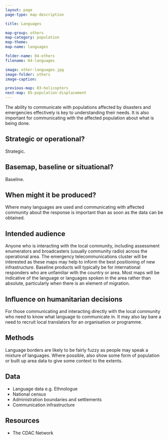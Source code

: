 ```yaml
---
layout: page
page-type: map-description

title: Languages

map-group: others
map-category: population
map-theme: 
map-name: languages

folder-name: 04-others
filename: 04-languages

image: other-languages.jpg
image-folder: others
image-caption: 

previous-map: 03-helicopters
next-map: 05-population-displacement
---
```

The ability to communicate with populations affected by disasters and emergencies effectively is key to understanding their needs. It is also important for communicating with the affected population about what is being done.

## Strategic or operational?

Strategic.

## Basemap, baseline or situational?

Baseline.

## When might it be produced?

Where many languages are used and communicating with affected community about the response is important than as soon as the data can be obtained.

## Intended audience

Anyone who is interacting with the local community, including assessment enumerators and broadcasters \(usually community radio\) across the operational area. The emergency telecommunications cluster will be interested as these maps may help to inform the best positioning of new infrastructure. Baseline products will typically be for international responders who are unfamiliar with the country or area. Most maps will be indicative of the language or languages spoken in the area rather than absolute, particularly when there is an element of migration.

## Influence on humanitarian decisions

For those communicating and interacting directly with the local community who need to know what language to communicate in. It may also lay bare a need to recruit local translators for an organisation or programme.

## Methods

Language borders are likely to be fairly fuzzy as people may speak a mixture of languages. Where possible, also show some form of population or built up area data to give some context to the extents.

## Data

* Language data e.g. Ethnologue
* National census
* Administration boundaries and settlements
* Communication infrastructure

## Resources

* The CDAC Network

